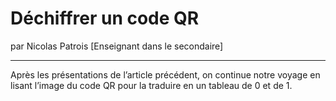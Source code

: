 # Déchiffrer un code QR
par Nicolas Patrois [Enseignant dans le secondaire]

---

Après les présentations de l’article précédent, on continue notre voyage en lisant l’image du code QR pour la traduire en un tableau de 0 et de 1.

